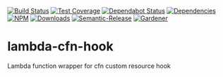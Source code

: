 [![Build Status](https://circleci.com/gh/blackflux/lambda-cfn-hook.png?style=shield)](https://circleci.com/gh/blackflux/lambda-cfn-hook)
[![Test Coverage](https://img.shields.io/coveralls/blackflux/lambda-cfn-hook/master.svg)](https://coveralls.io/github/blackflux/lambda-cfn-hook?branch=master)
[![Dependabot Status](https://api.dependabot.com/badges/status?host=github&repo=blackflux/lambda-cfn-hook)](https://dependabot.com)
[![Dependencies](https://david-dm.org/blackflux/lambda-cfn-hook/status.svg)](https://david-dm.org/blackflux/lambda-cfn-hook)
[![NPM](https://img.shields.io/npm/v/lambda-cfn-hook.svg)](https://www.npmjs.com/package/lambda-cfn-hook)
[![Downloads](https://img.shields.io/npm/dt/lambda-cfn-hook.svg)](https://www.npmjs.com/package/lambda-cfn-hook)
[![Semantic-Release](https://github.com/blackflux/js-gardener/blob/master/assets/icons/semver.svg)](https://github.com/semantic-release/semantic-release)
[![Gardener](https://github.com/blackflux/js-gardener/blob/master/assets/badge.svg)](https://github.com/blackflux/js-gardener)
# lambda-cfn-hook
Lambda function wrapper for cfn custom resource hook
